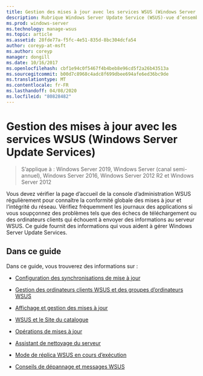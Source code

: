 ```yaml
---
title: Gestion des mises à jour avec les services WSUS (Windows Server Update Services)
description: Rubrique Windows Server Update Service (WSUS)-vue d’ensemble de Update Management avec des liens vers les rubriques connexes
ms.prod: windows-server
ms.technology: manage-wsus
ms.topic: article
ms.assetid: 28fde77a-f5fc-4e51-835d-8bc304dcfa54
author: coreyp-at-msft
ms.author: coreyp
manager: dongill
ms.date: 10/16/2017
ms.openlocfilehash: cbf1e94c0f5467f4b4beb8e96cd5f2a26b43513a
ms.sourcegitcommit: b00d7c8968c4adc8f699dbee694afe6ed36bc9de
ms.translationtype: MT
ms.contentlocale: fr-FR
ms.lasthandoff: 04/08/2020
ms.locfileid: "80828482"
---
```

# <a name="update-management-with-windows-server-update-services"></a>Gestion des mises à jour avec les services WSUS (Windows Server Update Services)

>S’applique à : Windows Server 2019, Windows Server (canal semi-annuel), Windows Server 2016, Windows Server 2012 R2 et Windows Server 2012

Vous devez vérifier la page d’accueil de la console d’administration WSUS régulièrement pour connaître la conformité globale des mises à jour et l’intégrité du réseau. Vérifiez fréquemment les journaux des applications si vous soupçonnez des problèmes tels que des échecs de téléchargement ou des ordinateurs clients qui échouent à envoyer des informations au serveur WSUS. Ce guide fournit des informations qui vous aident à gérer Windows Server Update Services.  
  
## <a name="in-this-guide"></a>Dans ce guide  
Dans ce guide, vous trouverez des informations sur :  
  
-   [Configuration des synchronisations de mise à jour](setting-up-update-synchronizations.md)  
  
-   [Gestion des ordinateurs clients WSUS et des groupes d’ordinateurs WSUS](managing-wsus-client-computers-and-wsus-computer-groups.md)  
  
-   [Affichage et gestion des mises à jour](viewing-and-managing-updates.md)  
  
-   [WSUS et le Site du catalogue](wsus-and-the-catalog-site.md)  
  
-   [Opérations de mises à jour](updates-operations.md)  
  
-   [Assistant de nettoyage du serveur](the-server-cleanup-wizard.md)  
  
-   [Mode de réplica WSUS en cours d’exécution](running-wsus-replica-mode.md)  
  
-   [Conseils de dépannage et messages WSUS](wsus-messages-and-troubleshooting-tips.md)  
